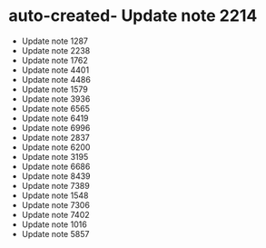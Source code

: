 # auto-created- Update note 2214
- Update note 1287
- Update note 2238
- Update note 1762
- Update note 4401
- Update note 4486
- Update note 1579
- Update note 3936
- Update note 6565
- Update note 6419
- Update note 6996
- Update note 2837
- Update note 6200
- Update note 3195
- Update note 6686
- Update note 8439
- Update note 7389
- Update note 1548
- Update note 7306
- Update note 7402
- Update note 1016
- Update note 5857
